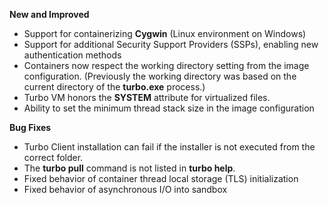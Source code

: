 **New and Improved**

- Support for containerizing **Cygwin** (Linux environment on Windows)
- Support for additional Security Support Providers (SSPs), enabling new authentication methods
- Containers now respect the working directory setting from the image configuration. (Previously the working directory was based on the current directory of the **turbo.exe** process.)
- Turbo VM honors the **SYSTEM** attribute for virtualized files.
- Ability to set the minimum thread stack size in the image configuration

**Bug Fixes**

- Turbo Client installation can fail if the installer is not executed from the correct folder.
- The **turbo pull** command is not listed in **turbo help**.
- Fixed behavior of container thread local storage (TLS) initialization
- Fixed behavior of asynchronous I/O into sandbox



